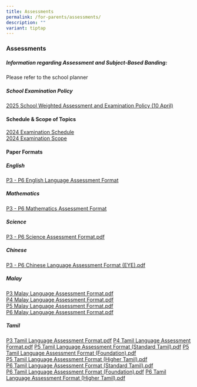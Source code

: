 ```yaml
---
title: Assessments
permalink: /for-parents/assessments/
description: ""
variant: tiptap
---
```

<h3>Assessments</h3>
<h5>Information regarding Assessment and Subject-Based Banding:</h5>
<p>Please refer to the school planner</p>
<h5>School Examination Policy</h5>
<p><a href="/files/2025_School_Weighted_Assessment_and_Examination_Policy__10_April_.pdf" rel="noopener nofollow" target="_blank">2025 School Weighted Assessment and Examination Policy (10 April)</a>
</p>
<h4>Schedule &amp; Scope of Topics</h4>
<p><a href="/files/2024_Exam_Schedule.pdf" rel="noopener nofollow" target="_blank">2024 Examination Schedule</a>
<br><a href="/files/2024_Exam_Scope.pdf" rel="noopener nofollow" target="_blank">2024 Examination Scope</a>
</p>
<h4>Paper Formats</h4>
<h5>English</h5>
<p><a href="/files/P3___P6_English_Language_Assessment_Format.pdf" rel="noopener nofollow" target="_blank">P3 - P6 English Language Assessment Format</a>
</p>
<h5>Mathematics</h5>
<p><a href="/files/P3___P6_Mathematics_Assessment_Format.pdf" rel="noopener nofollow" target="_blank">P3 - P6 Mathematics Assessment Format</a>
</p>
<h5>Science</h5>
<p><a href="/files/a6.pdf" rel="noopener noreferrer nofollow" target="_blank">P3 - P6 Science Assessment Format.pdf</a>
</p>
<h5>Chinese</h5>
<p><a href="/files/a7.pdf" rel="noopener noreferrer nofollow" target="_blank">P3 - P6 Chinese Language Assessment Format (EYE).pdf</a>
</p>
<h5>Malay</h5>
<p><a href="/files/a8.pdf" rel="noopener noreferrer nofollow" target="_blank">P3 Malay Language Assessment Format.pdf</a> 
<br><a href="/files/a9.pdf" rel="noopener noreferrer nofollow" target="_blank">P4 Malay Language Assessment Format.pdf</a> 
<br><a href="/files/a10.pdf" rel="noopener noreferrer nofollow" target="_blank">P5 Malay Language Assessment Format.pdf</a> 
<br><a href="/files/a11.pdf" rel="noopener noreferrer nofollow" target="_blank">P6 Malay Language Assessment Format.pdf</a>
</p>
<h5>Tamil</h5>
<p><a href="/files/a12.pdf" rel="noopener noreferrer nofollow" target="_blank">P3 Tamil Language Assessment Format.pdf</a> 
<a href="/files/a13.pdf" rel="noopener noreferrer nofollow" target="_blank">P4 Tamil Language Assessment Format.pdf</a> <a href="/files/a14.pdf" rel="noopener noreferrer nofollow" target="_blank">P5 Tamil Language Assessment Format (Standard Tamil).pdf</a> 
<a href="/files/a15.pdf" rel="noopener noreferrer nofollow" target="_blank">P5 Tamil Language Assessment Format (Foundation).pdf</a>&nbsp;
<br><a href="/files/a16.pdf" rel="noopener noreferrer nofollow" target="_blank">P5 Tamil Language Assessment Format (Higher Tamil).pdf</a> &nbsp;
<br><a href="/files/a17.pdf" rel="noopener noreferrer nofollow" target="_blank">P6 Tamil Language Assessment Format (Standard Tamil).pdf</a> 
<br><a href="/files/a18.pdf" rel="noopener noreferrer nofollow" target="_blank">P6 Tamil Language Assessment Format (Foundation).pdf</a> 
<a href="/files/a19.pdf" rel="noopener noreferrer nofollow" target="_blank">P6 Tamil Language Assessment Format (Higher Tamil).pdf</a>
</p>